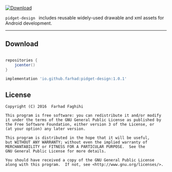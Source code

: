 

 [ ![Download](https://api.bintray.com/packages/farhad/maven/pidget-design/images/download.svg) ](https://bintray.com/farhad/maven/pidget-design/_latestVersion)


`pidget-design ` includes reusable widely-used  drawable and xml assets for Android development. 


***

## Download

```groovy

repositories {
	jcenter()
}

implementation 'io.github.farhad:pidget-design:1.0.1'
```

## License


    Copyright (C) 2016  Farhad Faghihi

    This program is free software: you can redistribute it and/or modify
    it under the terms of the GNU General Public License as published by
    the Free Software Foundation, either version 3 of the License, or
    (at your option) any later version.

    This program is distributed in the hope that it will be useful,
    but WITHOUT ANY WARRANTY; without even the implied warranty of
    MERCHANTABILITY or FITNESS FOR A PARTICULAR PURPOSE.  See the
    GNU General Public License for more details.

    You should have received a copy of the GNU General Public License
    along with this program.  If not, see <http://www.gnu.org/licenses/>.
